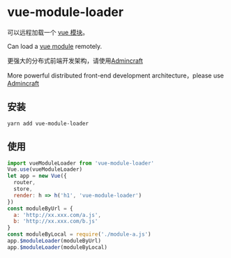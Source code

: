 # vue-module-loader

可以远程加载一个 [vue 模块](https://mqhe2007.github.io/admincraft/guide/#%E7%BC%96%E5%86%99%E4%B8%80%E4%B8%AA%E6%A8%A1%E5%9D%97)。

Can load a [vue module](https://mqhe2007.github.io/admincraft/guide/#%E7%BC%96%E5%86%99%E4%B8%80%E4%B8%AA%E6%A8%A1%E5%9D%97) remotely.

更强大的分布式前端开发架构，请使用[Admincraft](https://mqhe2007.github.io/admincraft/)

More powerful distributed front-end development architecture，please use [Admincraft](https://mqhe2007.github.io/admincraft/)

## 安装

```
yarn add vue-module-loader
```

## 使用

```javascript
import vueModuleLoader from 'vue-module-loader'
Vue.use(vueModuleLoader)
let app = new Vue({
  router,
  store,
  render: h => h('h1', 'vue-module-loader')
})
const moduleByUrl = {
  a: 'http://xx.xxx.com/a.js',
  b: 'http://xx.xxx.com/b.js'
}
const moduleByLocal = require('./module-a.js')
app.$moduleLoader(moduleByUrl)
app.$moduleLoader(moduleByLocal)
```
